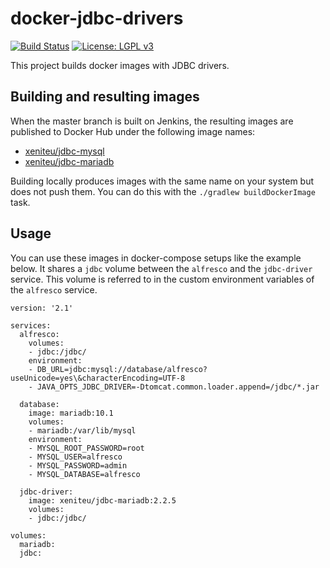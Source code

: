 # docker-jdbc-drivers

[![Build Status](https://jenkins-2.xenit.eu/buildStatus/icon?job=Xenit+Github%2Fdocker-jdbc-drivers%2Fmaster)](https://jenkins-2.xenit.eu/job/Xenit%20Github/job/docker-jdbc-drivers/job/master/)
[![License: LGPL v3](https://img.shields.io/badge/License-LGPL%20v3-blue.svg)](https://www.gnu.org/licenses/lgpl-3.0)

This project builds docker images with JDBC drivers.

## Building and resulting images

When the master branch is built on Jenkins, 
the resulting images are published to Docker Hub under the following image names:  
* [xeniteu/jdbc-mysql](https://hub.docker.com/r/xeniteu/jdbc-mysql)  
* [xeniteu/jdbc-mariadb](https://hub.docker.com/r/xeniteu/jdbc-mariadb)    

Building locally produces images with the same name on your system but does not push them. 
You can do this with the `./gradlew buildDockerImage` task.

## Usage 

You can use these images in docker-compose setups like the example below. 
It shares a `jdbc` volume between the `alfresco` and the `jdbc-driver` service. 
This volume is referred to in the custom environment variables of the `alfresco` service.  

```
version: '2.1'

services:
  alfresco:
    volumes:
    - jdbc:/jdbc/
    environment:
    - DB_URL=jdbc:mysql://database/alfresco?useUnicode=yes\&characterEncoding=UTF-8
    - JAVA_OPTS_JDBC_DRIVER=-Dtomcat.common.loader.append=/jdbc/*.jar

  database:
    image: mariadb:10.1
    volumes:
    - mariadb:/var/lib/mysql
    environment:
    - MYSQL_ROOT_PASSWORD=root
    - MYSQL_USER=alfresco
    - MYSQL_PASSWORD=admin
    - MYSQL_DATABASE=alfresco

  jdbc-driver:
    image: xeniteu/jdbc-mariadb:2.2.5
    volumes:
    - jdbc:/jdbc/

volumes:
  mariadb:
  jdbc:
```




